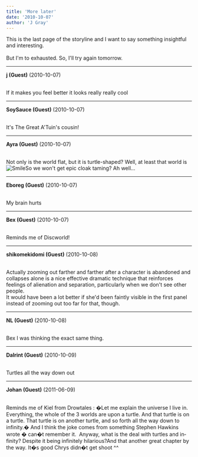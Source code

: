 ```yaml
---
title: 'More later'
date: '2010-10-07'
author: 'J Gray'
---
```


This is the last page of the storyline and I want to say something insightful and interesting.<br><br>But I'm to exhausted. So, I'll try again tomorrow.<br>

---
**j (Guest)** (2010-10-07)

<br> If it makes you feel better it looks really really cool<br>

---
**SoySauce (Guest)** (2010-10-07)

<br> It's The Great A'Tuin's cousin!

---
**Ayra (Guest)** (2010-10-07)

<br>Not only is the world flat, but it is turtle-shaped? Well, at least that world is <img src="//smilies/smile.gif" alt="Smile" border="0">So we won't get epic cloak taming? Ah well...

---
**Eboreg (Guest)** (2010-10-07)

<br> My brain hurts<br>

---
**Bex (Guest)** (2010-10-07)

<br>Reminds me of Discworld!

---
**shikomekidomi (Guest)** (2010-10-08)

<br> Actually zooming out farther and farther after a character is abandoned and collapses alone is a nice effective dramatic technique that reinforces feelings of alienation and separation, particularly when we don't see other people.
<br>It would have been a lot better if she'd been faintly visible in the first panel instead of zooming out too far for that, though.

---
**NL (Guest)** (2010-10-08)

<br> Bex I was thinking the exact same thing.

---
**Dalrint (Guest)** (2010-10-09)

<br> Turtles all the way down out<br>

---
**Johan (Guest)** (2011-06-09)

<br><span style="mso-ansi-language:EN-US" lang="EN-US">Reminds me of Kiel from Drowtales&nbsp;: �Let me explain the universe I live in. Everything, the whole of the 3 worlds are upon a turtle. And that turtle is on a turtle. That turtle is on another turtle, and so forth all the way down to infinity.� And I think the joke comes from something Stephen Hawkins wrote � can�t remember it.<span style="mso-spacerun:yes">&nbsp; </span>Anyway, what is the deal with turtles and infinity? Despite it being infinitely hilarious?</span><span style="mso-ansi-language:EN-US" lang="EN-US">And that another great chapter by the way. It�s good Chrys didn�t get shoot ^^</span>

